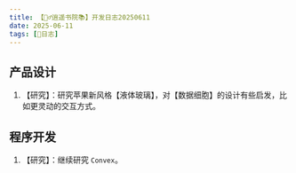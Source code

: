 ```yaml
---
title: 【🧚‍♂️逍遥书院📚】开发日志20250611
date: 2025-06-11
tags: [📅日志]
---
```


## 产品设计

1. 【研究】：研究苹果新风格【液体玻璃】，对【数据细胞】的设计有些启发，比如更灵动的交互方式。

## 程序开发

1. 【研究】：继续研究 `Convex`。
